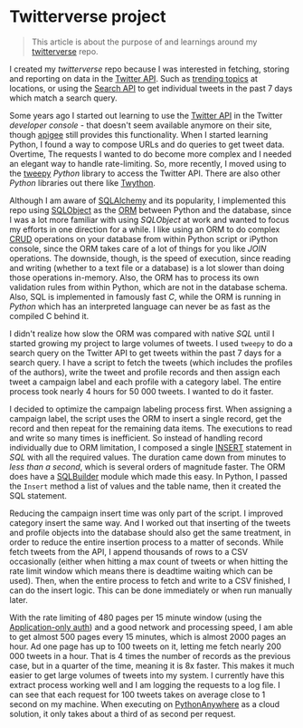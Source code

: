 # Twitterverse project

>This article is about the purpose of and learnings around my [twitterverse]((https://github.com/MichaelCurrin/twitterverse)) repo.

I created my _twitterverse_ repo because I was interested in fetching, storing and reporting on data in the [Twitter API](https://developer.twitter.com/en/docs). Such as [trending topics](https://developer.twitter.com/en/docs/trends/trends-for-location/api-reference/get-trends-place) at locations, or using the [Search API](https://developer.twitter.com/en/docs/tweets/search/overview) to get individual tweets in the past 7 days which match a search query.

Some years ago I started out learning to use the [Twitter API](https://developer.twitter.com/en/docs) in the Twitter _developer console_ - that doesn't seem available anymore on their site, though [apigee](https://apigee.com/console) still provides this functionality. When I started learning Python, I found a way to compose URLs and do queries to get tweet data. Overtime, The requests I wanted to do become more complex and I needed an elegant way to handle rate-limiting. So, more recently, I moved using to the [tweepy](http://www.tweepy.org/) _Python_ library to access the Twitter API. There are also other _Python_ libraries out there like [Twython](https://twython.readthedocs.io/en/latest/).

Although I am aware of [SQLAlchemy](https://www.sqlalchemy.org/) and its popularity, I implemented this repo using [SQLObject](http://www.sqlobject.org/) as the [ORM](https://en.wikipedia.org/wiki/Object-relational_mapping) between Python and the database, since I was a lot more familiar with using _SQLObject_ at work and wanted to focus my efforts in one direction for a while. I like using an ORM to do complex [CRUD](https://en.wikipedia.org/wiki/Create,_read,_update_and_delete) operations on your database from within Python script or iPython console, since the ORM takes care of a lot of things for you like _JOIN_ operations. The downside, though, is the speed of execution, since reading and writing (whether to a text file or a database) is a lot slower than doing those operations in-memory. Also, the ORM has to process its own validation rules from within Python, which are not in the database schema. Also, SQL is implemented in famously fast _C_, while the ORM is running in _Python_ which has an interpreted language can never be as fast as the compiled C behind it.

I didn't realize how slow the ORM was compared with native _SQL_ until I started growing my project to large volumes of tweets. I used `tweepy` to do a search query on the Twitter API to get tweets within the past 7 days for a search query. I have a script to fetch the tweets (which includes the profiles of the authors), write the tweet and profile records and then assign each tweet a campaign label and each profile with a category label. The entire process took nearly 4 hours for 50 000 tweets. I wanted to do it faster.

I decided to optimize the campaign labeling process first. When assigning a campaign label, the script uses the ORM to insert a single record, get the record and then repeat for the remaining data items. The executions to read and write so many times is inefficient. So instead of handling record individually due to ORM limitation, I composed a single [INSERT](https://www.w3schools.com/sql/sql_insert.asp) statement in _SQL_ with all the required values. The duration came down from minutes to _less than a second_, which is several orders of magnitude faster. The ORM does have a [SQLBuilder](http://sqlobject.org/SQLBuilder.html) module which made this easy. In Python, I passed the `Insert` method a list of values and the table name, then it created the SQL statement.

Reducing the campaign insert time was only part of the script. I improved category insert the same way. And I worked out that inserting of the tweets and profile objects into the database should also get the same treatment, in order to reduce the entire insertion process to a matter of seconds. While fetch tweets from the API, I append thousands of rows to a CSV occasionally (either when hitting a max count of tweets or when hitting the rate limit window which means there is deadtime waiting which can be used). Then, when the entire process to fetch and write to a CSV finished, I can do the insert logic. This can be done immediately or when run manually later.

With the rate limiting of 480 pages per 15 minute window (using the [Application-only auth](https://developer.twitter.com/en/docs/basics/authentication/overview/application-only)) and a good network and processing speed, I am able to get almost 500 pages every 15 minutes, which is almost 2000 pages an hour. Ad one page has up to 100 tweets on it, letting me fetch nearly 200 000 tweets in a hour. That is 4 times the number of records as the previous case, but in a quarter of the time, meaning it is 8x faster. This makes it much easier to get large volumes of tweets into my system. I currently have this extract process working well and I am logging the requests to a log file. I can see that each request for 100 tweets takes on average close to 1 second on my machine. When executing on [PythonAnywhere](https://pythonanywhere.com) as a cloud solution, it only takes about a third of as second per request.
